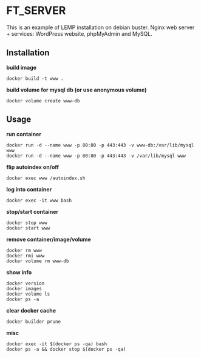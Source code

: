# FT_SERVER

This is an example of LEMP installation on debian buster.
Nginx web server + services: WordPress website, phpMyAdmin and MySQL.

## Installation

**build image**

	docker build -t www .

**build volume for mysql db (or use anonymous volume)**

	docker volume create www-db

## Usage

**run container**

	docker run -d --name www -p 80:80 -p 443:443 -v www-db:/var/lib/mysql www
	docker run -d --name www -p 80:80 -p 443:443 -v /var/lib/mysql www

**flip autoindex on/off**

	docker exec www /autoindex.sh

**log into container**

	docker exec -it www bash

**stop/start container**

	docker stop www
	docker start www

**remove container/image/volume**

	docker rm www
	docker rmi www
	docker volume rm www-db

**show info**

	docker version
	docker images
	docker volume ls
	docker ps -a

**clear docker cache**

	docker builder prune

**misc**

	docker exec -it $(docker ps -qa) bash
	docker ps -a && docker stop $(docker ps -qa)

